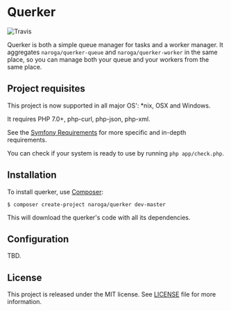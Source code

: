 Querker
=======

![Travis](https://travis-ci.org/naroga/querker.svg?branch=master)

Querker is both a simple queue manager for tasks and a worker manager. It aggregates `naroga/querker-queue` and
`naroga/querker-worker` in the same place, so you can manage both your queue and your workers from the
same place.

Project requisites
------------------

This project is now supported in all major OS': *nix, OSX and Windows.

It requires PHP 7.0+, php-curl, php-json, php-xml.

See the [Symfony Requirements](http://symfony.com/doc/current/reference/requirements.html)
for more specific and in-depth requirements.

You can check if your system is ready to use by running `php app/check.php`.

Installation
------------

To install querker, use [Composer](https://getcomposer.org):

    $ composer create-project naroga/querker dev-master
    
This will download the querker's code with all its dependencies.

Configuration
-------------

TBD.

License
-------

This project is released under the MIT license. See [LICENSE](LICENSE) file for more information.